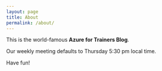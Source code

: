 ```yaml
---
layout: page
title: About
permalink: /about/
---
```


This is the world-famous **Azure for Trainers Blog**.

Our weekly meeting defaults to Thursday 5:30 pm local time.

Have fun!